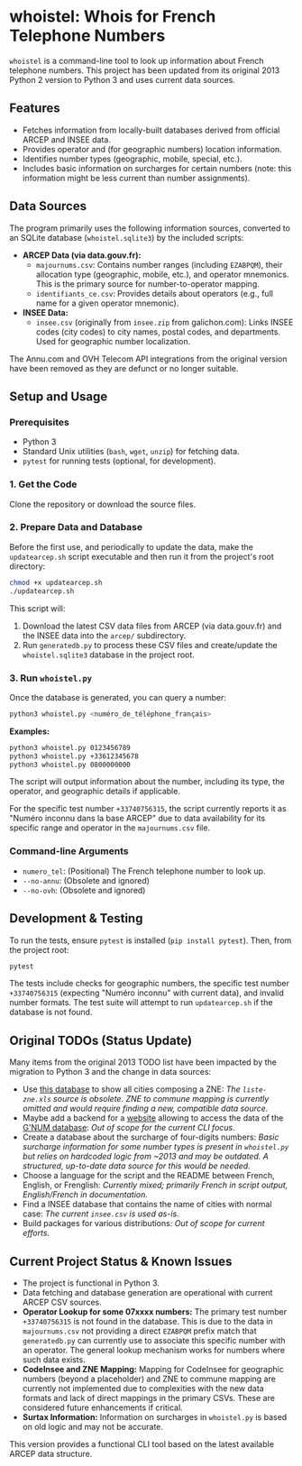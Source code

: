 # whoistel: Whois for French Telephone Numbers

`whoistel` is a command-line tool to look up information about French telephone numbers. This project has been updated from its original 2013 Python 2 version to Python 3 and uses current data sources.

## Features

*   Fetches information from locally-built databases derived from official ARCEP and INSEE data.
*   Provides operator and (for geographic numbers) location information.
*   Identifies number types (geographic, mobile, special, etc.).
*   Includes basic information on surcharges for certain numbers (note: this information might be less current than number assignments).

## Data Sources

The program primarily uses the following information sources, converted to an SQLite database (`whoistel.sqlite3`) by the included scripts:

*   **ARCEP Data (via data.gouv.fr):**
    *   `majournums.csv`: Contains number ranges (including `EZABPQM`), their allocation type (geographic, mobile, etc.), and operator mnemonics. This is the primary source for number-to-operator mapping.
    *   `identifiants_ce.csv`: Provides details about operators (e.g., full name for a given operator mnemonic).
*   **INSEE Data:**
    *   `insee.csv` (originally from `insee.zip` from galichon.com): Links INSEE codes (city codes) to city names, postal codes, and departments. Used for geographic number localization.

The Annu.com and OVH Telecom API integrations from the original version have been removed as they are defunct or no longer suitable.

## Setup and Usage

### Prerequisites

*   Python 3
*   Standard Unix utilities (`bash`, `wget`, `unzip`) for fetching data.
*   `pytest` for running tests (optional, for development).

### 1. Get the Code

Clone the repository or download the source files.

### 2. Prepare Data and Database

Before the first use, and periodically to update the data, make the `updatearcep.sh` script executable and then run it from the project's root directory:

```bash
chmod +x updatearcep.sh
./updatearcep.sh
```

This script will:
1.  Download the latest CSV data files from ARCEP (via data.gouv.fr) and the INSEE data into the `arcep/` subdirectory.
2.  Run `generatedb.py` to process these CSV files and create/update the `whoistel.sqlite3` database in the project root.

### 3. Run `whoistel.py`

Once the database is generated, you can query a number:

```bash
python3 whoistel.py <numéro_de_téléphone_français>
```

**Examples:**

```bash
python3 whoistel.py 0123456789
python3 whoistel.py +33612345678
python3 whoistel.py 0800000000
```

The script will output information about the number, including its type, the operator, and geographic details if applicable.

For the specific test number `+33740756315`, the script currently reports it as "Numéro inconnu dans la base ARCEP" due to data availability for its specific range and operator in the `majournums.csv` file.

### Command-line Arguments

*   `numero_tel`: (Positional) The French telephone number to look up.
*   `--no-annu`: (Obsolete and ignored)
*   `--no-ovh`: (Obsolete and ignored)

## Development & Testing

To run the tests, ensure `pytest` is installed (`pip install pytest`). Then, from the project root:

```bash
pytest
```
The tests include checks for geographic numbers, the specific test number `+33740756315` (expecting "Numéro inconnu" with current data), and invalid number formats. The test suite will attempt to run `updatearcep.sh` if the database is not found.

## Original TODOs (Status Update)

Many items from the original 2013 TODO list have been impacted by the migration to Python 3 and the change in data sources:

*   Use [this database](http://www.arcep.fr/fileadmin/reprise/dossiers/numero/liste-zne.xls) to show all cities composing a ZNE: *The `liste-zne.xls` source is obsolete. ZNE to commune mapping is currently omitted and would require finding a new, compatible data source.*
*   Maybe add a backend for a [website](http://www.annuaire-inverse-france.com/) allowing to access the data of the [G'NUM database](http://www.arcep.fr/index.php?id=8765): *Out of scope for the current CLI focus.*
*   Create a database about the surcharge of four-digits numbers: *Basic surcharge information for some number types is present in `whoistel.py` but relies on hardcoded logic from ~2013 and may be outdated. A structured, up-to-date data source for this would be needed.*
*   Choose a language for the script and the README between French, English, or Frenglish: *Currently mixed; primarily French in script output, English/French in documentation.*
*   Find a INSEE database that contains the name of cities with normal case: *The current `insee.csv` is used as-is.*
*   Build packages for various distributions: *Out of scope for current efforts.*

## Current Project Status & Known Issues

*   The project is functional in Python 3.
*   Data fetching and database generation are operational with current ARCEP CSV sources.
*   **Operator Lookup for some 07xxxx numbers:** The primary test number `+33740756315` is not found in the database. This is due to the data in `majournums.csv` not providing a direct `EZABPQM` prefix match that `generatedb.py` can currently use to associate this specific number with an operator. The general lookup mechanism works for numbers where such data exists.
*   **CodeInsee and ZNE Mapping:** Mapping for CodeInsee for geographic numbers (beyond a placeholder) and ZNE to commune mapping are currently not implemented due to complexities with the new data formats and lack of direct mappings in the primary CSVs. These are considered future enhancements if critical.
*   **Surtax Information:** Information on surcharges in `whoistel.py` is based on old logic and may not be accurate.

This version provides a functional CLI tool based on the latest available ARCEP data structure.
